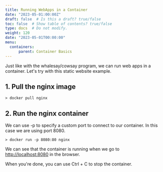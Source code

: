 ```yaml
---
title: Running WebApps in a Container
date: "2023-05-01:00:00Z"
draft: false  # Is this a draft? true/false
toc: false  # Show table of contents? true/false
type: docs  # Do not modify.
weight: 120
date: "2023-05-01T00:00:00"
menu:
  containers:
      parent: Container Basics
---
```


Just like with the whalesay/cowsay program, we can run web apps in a container. Let's try with this static website example.

## 1. Pull the nginx image

```
> docker pull nginx
```

## 2. Run the nginx container

We can use -p to specify a custom port to connect to our container. In this case we are using port 8080.

```
> docker run -p 8080:80 nginx
```

We can see that the container is running when we go to [http://localhost:8080](http://localhost:8080) in the browser.

When you're done, you can use Ctrl + C to stop the container.